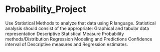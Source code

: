 # Probability_Project
Use Statistical Methods to analyze that data using R language. Statistical analysis should consist of the appropriate: Graphical and tabular data representation Descriptive Statistical Measure Probability methods/Distribution Regression Modeling and Predictions Confidence interval of Descriptive measures and Regression estimates. 
